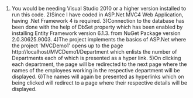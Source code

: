 1) You would be needing Visual Studio 2010 or a higher version installed to run this code.
2)Since I have coded in ASP.Net MVC4 Web Application, having .Net Framework 4 is required.
3)Connection to the database has been done with the help of DbSet property which has been enabled by installing 
  Entity Framework version 6.1.3. from NuGet Package version 2.0.30625.9003.
4)The project implements the basics of ASP.Net where the project 'MVCDemo1' opens up to the page http://localhost/MVCDemo1/Department
   which enlists the number of Departments each of which is presented as a hyper link.
5)On clicking each department, the page will be redirected to the next page where the names of the employees working in the respective
  department will be displayed.
6)The names will again be presented as hyperlinks which on being clicked will redirect to a page where their respective details 
  will be displayed.
